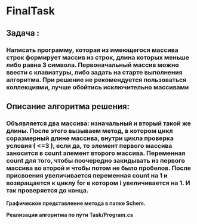 # FinalTask
## Задача : 
### Написать программу, которая из имеющегося массива строк формирует массив из строк, длина которых меньше либо равна 3 символа. Первоначальный массив можно ввести с клавиатуры, либо задать на старте выполнения алгоритма. При решение не рекомендуется пользоваться коллекциями, лучше обойтись исключительно массивами
## Описание алгоритма решения:
### Объявляется два массива: изначальный и вторый такой же длины. После этого вызываем метод, в котором цикл соразмерный длине массива, внутри цикла проверка условия ( <=3 ), если да, то элемент первого массива заносится в count элемент второго массива. Переменная count  для того, чтобы поочередно закидывать из первого массива во второй и чтобы потом не было пробелов. После присвоения увеличивается переменная count на 1 и возвращается к циклу for в котором i увеличивается на 1. И так проверяется до конца.
**Графическое представление метода в папке Schem.**

**Реализация алгоритма по пути Task/Program.cs**